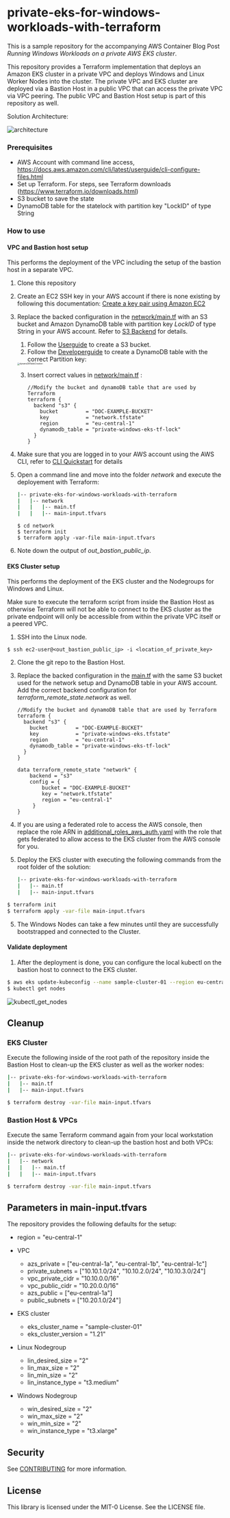 # private-eks-for-windows-workloads-with-terraform

This is a sample repository for the accompanying AWS Container Blog Post *Running Windows Workloads on a private AWS EKS cluster*.  

This repository provides a Terraform implementation that deploys an Amazon EKS cluster in a private VPC and deploys Windows and Linux Worker Nodes into the cluster. The private VPC and EKS cluster are deployed via a Bastion Host in a public VPC that can access the private VPC via VPC peering. The public VPC and Bastion Host setup is part of this repository as well.

Solution Architecture:

![architecture](./Images/architecture.jpg)

### Prerequisites

- AWS Account with command line access, https://docs.aws.amazon.com/cli/latest/userguide/cli-configure-files.html 
- Set up Terraform. For steps, see Terraform downloads (https://www.terraform.io/downloads.html)
- S3 bucket to save the state 
- DynamoDB table for the statelock with partition key "LockID" of type String

### How to use

#### VPC and Bastion host setup

This performs the deployment of the VPC including the setup of the bastion host in a separate VPC. 

1. Clone this repository 

2. Create an EC2 SSH key in your AWS account if there is none existing by following this documentation: [Create a key pair using Amazon EC2](https://docs.aws.amazon.com/AWSEC2/latest/UserGuide/ec2-key-pairs.html#having-ec2-create-your-key-pair)

3. Replace the backed configuration in the [network/main.tf](./network/main.tf) with an S3 bucket and Amazon DynamoDB table with partition key *LockID* of type String in your AWS account. Refer to [S3 Backend](https://www.terraform.io/language/settings/backends/s3) for details.

   1. Follow the [Userguide](https://docs.aws.amazon.com/AmazonS3/latest/userguide/create-bucket-overview.html) to create a S3 bucket.
   2. Follow the [Developerguide](https://docs.aws.amazon.com/amazondynamodb/latest/developerguide/getting-started-step-1.html) to create a DynamoDB table with the correct Partition key:

   <img src="./Images/dynamoDBTableCreation.png" alt="dynamoDBTableCreation" style="zoom:33%;" />

   3. Insert correct values in [network/main.tf](./network/main.tf) :

      ````
      //Modify the bucket and dynamoDB table that are used by Terraform
      terraform {
        backend "s3" {
          bucket         = "DOC-EXAMPLE-BUCKET"
          key            = "network.tfstate"
          region         = "eu-central-1"
          dynamodb_table = "private-windows-eks-tf-lock"
        }
      }
      ````

4. Make sure that you are logged in to your AWS account using the AWS CLI, refer to [CLI Quickstart](https://docs.aws.amazon.com/cli/latest/userguide/cli-configure-quickstart.html) for details

5. Open a command line and move into the folder *network* and execute the deployement with Terraform:

   ````bash
   |-- private-eks-for-windows-workloads-with-terraform 
   |   |-- network
   |   |   |-- main.tf
   |   |   |-- main-input.tfvars
   ````

   ```
   $ cd network
   $ terraform init
   $ terraform apply -var-file main-input.tfvars
   ```

6. Note down the output of *out_bastion_public_ip*. 

#### EKS Cluster setup

This performs the deployment of the EKS cluster and the Nodegroups for Windows and Linux.

Make sure to execute the terraform script from inside the Bastion Host as otherwise Terraform will not be able to connect to the EKS cluster as the private endpoint will only be accessible from within the private VPC itself or a peered VPC. 

1. SSH into the Linux node. 

```
$ ssh ec2-user@<out_bastion_public_ip> -i <location_of_private_key>
```

2. Clone the git repo to the Bastion Host.

3. Replace the backed configuration in the [main.tf](./main.tf) with the same S3 bucket used for the network setup and DynamoDB table in your AWS account. 
   Add the correct backend configuration for *terraform_remote_state.network* as well.

   ````
   //Modify the bucket and dynamoDB table that are used by Terraform
   terraform {
     backend "s3" {
       bucket         = "DOC-EXAMPLE-BUCKET"
       key            = "private-windows-eks.tfstate"
       region         = "eu-central-1"
       dynamodb_table = "private-windows-eks-tf-lock"
     }
   }
   
   data terraform_remote_state "network" {
       backend = "s3"
       config = {
           bucket = "DOC-EXAMPLE-BUCKET"
           key = "network.tfstate"
           region = "eu-central-1"
        }
   }
   ````

4. If you are using a federated role to access the AWS console, then replace the role ARN in [additional_roles_aws_auth.yaml](./yaml-templates/additional_roles_aws_auth.yaml) with the role that gets federated to allow access to the EKS cluster from the AWS console for you.

5. Deploy the EKS cluster with executing the following commands from the root folder of the solution:

   ````bash
   |-- private-eks-for-windows-workloads-with-terraform 
   |   |-- main.tf
   |   |-- main-input.tfvars
   ````

```bash
$ terraform init
$ terraform apply -var-file main-input.tfvars
```

5. The Windows Nodes can take a few minutes until they are successfully bootstrapped and connected to the Cluster.

#### Validate deployment

1. After the deployment is done, you can configure the local kubectl on the bastion host to connect to the EKS cluster.

```bash
$ aws eks update-kubeconfig --name sample-cluster-01 --region eu-central-1
$ kubectl get nodes
```

![kubectl_get_nodes](./Images/kubectl_get_nodes.png)

## Cleanup

### EKS Cluster

Execute the following inside of the root path of the repository inside the Bastion Host to clean-up the EKS cluster as well as the worker nodes:

````bash
|-- private-eks-for-windows-workloads-with-terraform 
|   |-- main.tf
|   |-- main-input.tfvars
````

```bash
$ terraform destroy -var-file main-input.tfvars
```

### Bastion Host & VPCs

Execute the same Terraform command again from your local workstation inside the network directory to clean-up the bastion host and both VPCs:

````bash
|-- private-eks-for-windows-workloads-with-terraform 
|   |-- network
|   |   |-- main.tf
|   |   |-- main-input.tfvars
````

```bash
$ terraform destroy -var-file main-input.tfvars
```



## Parameters in main-input.tfvars

The repository provides the following defaults for the setup:

- region = "eu-central-1"
- VPC
  - azs_private = ["eu-central-1a", "eu-central-1b", "eu-central-1c"]
  - private_subnets = ["10.10.1.0/24", "10.10.2.0/24", "10.10.3.0/24"]
  - vpc_private_cidr = "10.10.0.0/16"
  - vpc_public_cidr = "10.20.0.0/16"
  - azs_public = ["eu-central-1a"]
  - public_subnets = ["10.20.1.0/24"]

- EKS cluster
  - eks_cluster_name = "sample-cluster-01"
  - eks_cluster_version = "1.21"
- Linux Nodegroup
  - lin_desired_size = "2"
  - lin_max_size = "2"
  - lin_min_size = "2"
  - lin_instance_type = "t3.medium"

- Windows Nodegroup
  - win_desired_size = "2"
  - win_max_size = "2"
  - win_min_size = "2"
  - win_instance_type = "t3.xlarge"

## Security

See [CONTRIBUTING](CONTRIBUTING.md#security-issue-notifications) for more information.

## License

This library is licensed under the MIT-0 License. See the LICENSE file.

